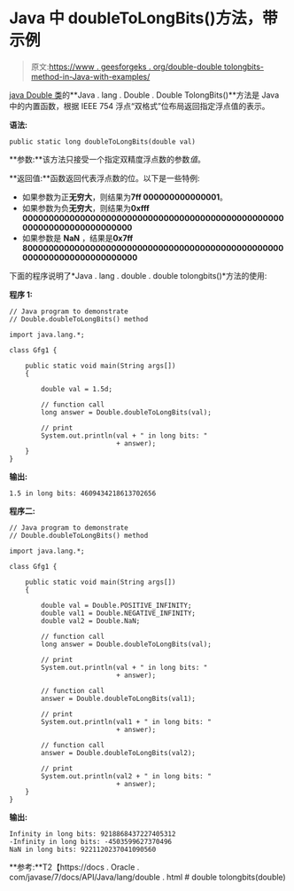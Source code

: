 # Java 中 doubleToLongBits()方法，带示例

> 原文:[https://www . geesforgeks . org/double-double tolongbits-method-in-Java-with-examples/](https://www.geeksforgeeks.org/double-doubletolongbits-method-in-java-with-examples/)

[java Double 类](https://www.geeksforgeeks.org/java-lang-double-class-java/)的**Java . lang . Double . Double TolongBits()**方法是 Java 中的内置函数，根据 IEEE 754 浮点“双格式”位布局返回指定浮点值的表示。

**语法:**

```
public static long doubleToLongBits(double val)

```

**参数:**该方法只接受一个指定双精度浮点数的参数*值*。

**返回值:**函数返回代表浮点数的位。以下是一些特例:

*   如果参数为正**无穷大**，则结果为**7ff 000000000000001**。
*   如果参数为负**无穷大**，则结果为**0xfff 00000000000000000000000000000000000000000000000000000000000000000000000**
*   如果参数是 **NaN** ，结果是**0x7ff 800000000000000000000000000000000000000000000000000000000000000000000000**

下面的程序说明了*Java . lang . double . double tolongbits()*方法的使用:

**程序 1:**

```
// Java program to demonstrate
// Double.doubleToLongBits() method

import java.lang.*;

class Gfg1 {

    public static void main(String args[])
    {

        double val = 1.5d;

        // function call
        long answer = Double.doubleToLongBits(val);

        // print
        System.out.println(val + " in long bits: "
                           + answer);
    }
}
```

**输出:**

```
1.5 in long bits: 4609434218613702656

```

**程序二:**

```
// Java program to demonstrate
// Double.doubleToLongBits() method

import java.lang.*;

class Gfg1 {

    public static void main(String args[])
    {

        double val = Double.POSITIVE_INFINITY;
        double val1 = Double.NEGATIVE_INFINITY;
        double val2 = Double.NaN;

        // function call
        long answer = Double.doubleToLongBits(val);

        // print
        System.out.println(val + " in long bits: "
                           + answer);

        // function call
        answer = Double.doubleToLongBits(val1);

        // print
        System.out.println(val1 + " in long bits: "
                           + answer);

        // function call
        answer = Double.doubleToLongBits(val2);

        // print
        System.out.println(val2 + " in long bits: "
                           + answer);
    }
}
```

**输出:**

```
Infinity in long bits: 9218868437227405312
-Infinity in long bits: -4503599627370496
NaN in long bits: 9221120237041090560

```

**参考:**T2【https://docs . Oracle . com/javase/7/docs/API/Java/lang/double . html # double tolongbits(double)